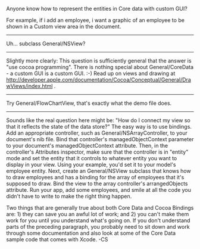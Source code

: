 Anyone know how to represent the entities in Core data with custom GUI?

For example, if i add an employee, i want a graphic of an employee to be shown in a Custom view area in the document.

----

Uh... subclass General/NSView?

----

Slightly more clearly:  This question is sufficiently general that the answer is "use cocoa programming".  There is nothing special about General/CoreData - a custom GUI is a custom GUI.  :-)  Read up on views and drawing at http://developer.apple.com/documentation/Cocoa/Conceptual/General/DrawViews/index.html .

----

Try General/FlowChartView, that's exactly what the demo file does.

----
Sounds like the real question here might be: "How do I connect my view so that it reflects the state of the data store?" The easy way is to use bindings. Add an appropriate controller, such as General/NSArrayController, to your document's nib file. Bind that controller's managedObjectContext parameter to your document's managedObjectContext attribute. Then, in the controller's Attributes inspector, make sure that the controller is in "entity" mode and set the entity that it controls to whatever entity you want to display in your view. Using your example, you'd set it to your model's employee entity. Next, create an General/NSView subclass that knows how to draw employees and has a binding for the array of employees that it's supposed to draw. Bind the view to the array controller's arrangedObjects attribute. Run your app, add some employees, and smile at all the code you didn't have to write to make the right thing happen.

Two things that are generally true about both Core Data and Cocoa Bindings are: 1) they can save you an awful lot of work; and 2) you can't make them work for you until you understand what's going on. If you don't understand parts of the preceding paragraph, you probably need to sit down and work through some documentation and also look at some of the Core Data sample code that comes with Xcode. -CS
